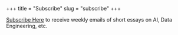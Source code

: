 +++
title = "Subscribe"
slug = "subscribe" 
+++

[Subscribe Here](https://elitedatalabs.ck.page/3e24060c8d) to receive weekly emails of short essays on AI, Data Engineering, etc.
